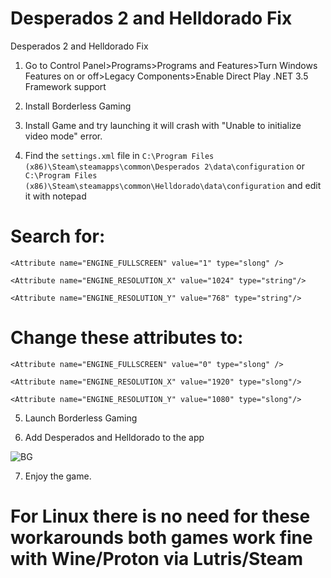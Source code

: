 # Desperados 2 and Helldorado Fix
 Desperados 2 and Helldorado Fix
 
1. Go to Control Panel>Programs>Programs and Features>Turn Windows Features on or off>Legacy Components>Enable Direct Play .NET 3.5 Framework support

2. Install Borderless Gaming

3. Install Game and try launching it will crash with "Unable to initialize video mode" error.

4. Find the ``settings.xml`` file in ``C:\Program Files (x86)\Steam\steamapps\common\Desperados 2\data\configuration`` or ``C:\Program Files (x86)\Steam\steamapps\common\Helldorado\data\configuration`` and edit it with notepad 

# Search for:

 ``<Attribute name="ENGINE_FULLSCREEN" value="1" type="slong" />``

``<Attribute name="ENGINE_RESOLUTION_X" value="1024" type="string"/>``

``<Attribute name="ENGINE_RESOLUTION_Y" value="768" type="string"/>``

# Change these attributes to: 

``<Attribute name="ENGINE_FULLSCREEN" value="0" type="slong" />``

``<Attribute name="ENGINE_RESOLUTION_X" value="1920" type="slong"/>``

``<Attribute name="ENGINE_RESOLUTION_Y" value="1080" type="slong"/>``

5. Launch Borderless Gaming

6. Add Desperados and Helldorado to the app

![BG](https://github.com/user-attachments/assets/c57ea534-12af-4e07-a13f-bade68660d1b)


7. Enjoy the game.

# For Linux there is no need for these workarounds both games work fine with Wine/Proton via Lutris/Steam

